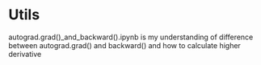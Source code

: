 # Utils

autograd.grad()_and_backward().ipynb is my understanding of difference between autograd.grad() and backward() and how to calculate higher derivative
